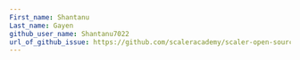 ```yaml
---
First_name: Shantanu
Last_name: Gayen
github_user_name: Shantanu7022
url_of_github_issue: https://github.com/scaleracademy/scaler-open-source-september-challenge/issues/394
---
```


